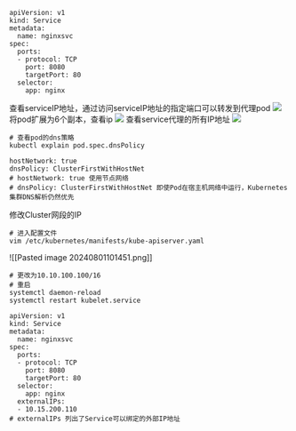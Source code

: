 
```shell
apiVersion: v1
kind: Service
metadata:
  name: nginxsvc
spec:
  ports:
  - protocol: TCP
    port: 8080
    targetPort: 80
  selector:
    app: nginx
```
查看serviceIP地址，通过访问serviceIP地址的指定端口可以转发到代理pod
![](https://gitee.com/zhaojiedong/img/raw/master/202407311130104.png)
将pod扩展为6个副本，查看ip
![](https://gitee.com/zhaojiedong/img/raw/master/202407311130559.png)
查看service代理的所有IP地址
![](https://gitee.com/zhaojiedong/img/raw/master/202407311131397.png)

```shell
# 查看pod的dns策略
kubectl explain pod.spec.dnsPolicy
```
```shell
hostNetwork: true
dnsPolicy: ClusterFirstWithHostNet
# hostNetwork: true 使用节点网络
# dnsPolicy: ClusterFirstWithHostNet 即使Pod在宿主机网络中运行，Kubernetes集群DNS解析仍然优先
```
修改Cluster网段的IP
```shell
# 进入配置文件
vim /etc/kubernetes/manifests/kube-apiserver.yaml
```
![[Pasted image 20240801101451.png]]
```shell
# 更改为10.10.100.100/16
# 重启
systemctl daemon-reload 
systemctl restart kubelet.service
```
```shell
apiVersion: v1
kind: Service
metadata:
  name: nginxsvc
spec:
  ports:
  - protocol: TCP
    port: 8080
    targetPort: 80
  selector:
    app: nginx
  externalIPs:
  - 10.15.200.110
# externalIPs 列出了Service可以绑定的外部IP地址
```